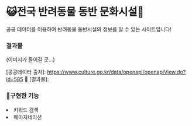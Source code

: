<h1>😺전국 반려동물 동반 문화시설🐶</h1>
공공 데이터를 이용하여 반려동물 동반시설의 정보를 알 수 있는 사이트입니다!

### 결과물
 (이미지가 들어갈 곳...)

 [공공데이터 출처]: https://www.culture.go.kr/data/openapi/openapiView.do?id=585 💭
 [결과물]:

 ###  🐾구현한 기능
 <li>키워드 검색</li>
 <li>페이지네이션</li>
